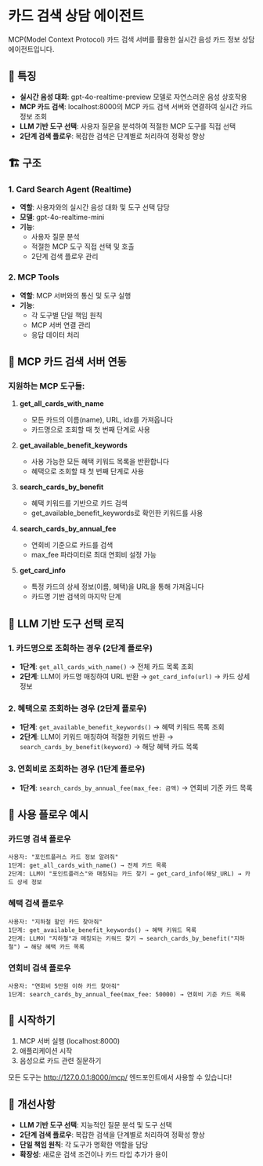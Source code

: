 # 카드 검색 상담 에이전트

MCP(Model Context Protocol) 카드 검색 서버를 활용한 실시간 음성 카드 정보 상담 에이전트입니다.

## 🎯 특징

- **실시간 음성 대화**: gpt-4o-realtime-preview 모델로 자연스러운 음성 상호작용
- **MCP 카드 검색**: localhost:8000의 MCP 카드 검색 서버와 연결하여 실시간 카드 정보 조회
- **LLM 기반 도구 선택**: 사용자 질문을 분석하여 적절한 MCP 도구를 직접 선택
- **2단계 검색 플로우**: 복잡한 검색은 단계별로 처리하여 정확성 향상

## 🏗 구조

### 1. Card Search Agent (Realtime)
- **역할**: 사용자와의 실시간 음성 대화 및 도구 선택 담당
- **모델**: gpt-4o-realtime-mini
- **기능**: 
  - 사용자 질문 분석
  - 적절한 MCP 도구 직접 선택 및 호출
  - 2단계 검색 플로우 관리

### 2. MCP Tools
- **역할**: MCP 서버와의 통신 및 도구 실행
- **기능**:
  - 각 도구별 단일 책임 원칙
  - MCP 서버 연결 관리
  - 응답 데이터 처리

## 🔧 MCP 카드 검색 서버 연동

### 지원하는 MCP 도구들:

1. **get_all_cards_with_name**
   - 모든 카드의 이름(name), URL, idx를 가져옵니다
   - 카드명으로 조회할 때 첫 번째 단계로 사용

2. **get_available_benefit_keywords**
   - 사용 가능한 모든 혜택 키워드 목록을 반환합니다
   - 혜택으로 조회할 때 첫 번째 단계로 사용

3. **search_cards_by_benefit**
   - 혜택 키워드를 기반으로 카드 검색
   - get_available_benefit_keywords로 확인한 키워드를 사용

4. **search_cards_by_annual_fee**
   - 연회비 기준으로 카드를 검색
   - max_fee 파라미터로 최대 연회비 설정 가능

5. **get_card_info**
   - 특정 카드의 상세 정보(이름, 혜택)을 URL을 통해 가져옵니다
   - 카드명 기반 검색의 마지막 단계

## 🧠 LLM 기반 도구 선택 로직

### 1. 카드명으로 조회하는 경우 (2단계 플로우)
- **1단계**: `get_all_cards_with_name()` → 전체 카드 목록 조회
- **2단계**: LLM이 카드명 매칭하여 URL 반환 → `get_card_info(url)` → 카드 상세 정보

### 2. 혜택으로 조회하는 경우 (2단계 플로우)
- **1단계**: `get_available_benefit_keywords()` → 혜택 키워드 목록 조회
- **2단계**: LLM이 키워드 매칭하여 적절한 키워드 반환 → `search_cards_by_benefit(keyword)` → 해당 혜택 카드 목록

### 3. 연회비로 조회하는 경우 (1단계 플로우)
- **1단계**: `search_cards_by_annual_fee(max_fee: 금액)` → 연회비 기준 카드 목록

## 🔄 사용 플로우 예시

### 카드명 검색 플로우
```
사용자: "포인트플러스 카드 정보 알려줘"
1단계: get_all_cards_with_name() → 전체 카드 목록
2단계: LLM이 "포인트플러스"와 매칭되는 카드 찾기 → get_card_info(해당_URL) → 카드 상세 정보
```

### 혜택 검색 플로우
```
사용자: "지하철 할인 카드 찾아줘"
1단계: get_available_benefit_keywords() → 혜택 키워드 목록
2단계: LLM이 "지하철"과 매칭되는 키워드 찾기 → search_cards_by_benefit("지하철") → 해당 혜택 카드 목록
```

### 연회비 검색 플로우
```
사용자: "연회비 5만원 이하 카드 찾아줘"
1단계: search_cards_by_annual_fee(max_fee: 50000) → 연회비 기준 카드 목록
```

## 🚀 시작하기

1. MCP 서버 실행 (localhost:8000)
2. 애플리케이션 시작
3. 음성으로 카드 관련 질문하기

모든 도구는 http://127.0.0.1:8000/mcp/ 엔드포인트에서 사용할 수 있습니다!

## 🎯 개선사항

- **LLM 기반 도구 선택**: 지능적인 질문 분석 및 도구 선택
- **2단계 검색 플로우**: 복잡한 검색을 단계별로 처리하여 정확성 향상
- **단일 책임 원칙**: 각 도구가 명확한 역할을 담당
- **확장성**: 새로운 검색 조건이나 카드 타입 추가가 용이